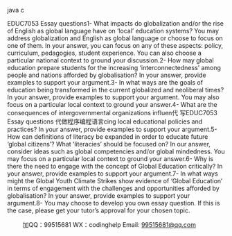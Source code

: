 java c


EDUC7053
Essay questions1-   What impacts do globalization and/or the rise of English as global language have on ‘local’ education systems?
You may address globalization and English as global language or choose to focus on one of them.
In your answer, you can focus on any of these aspects: policy, curriculum, pedagogies, student experience. You can also choose a particular national context to ground your discussion.2-   How may global education prepare students for the increasing ‘interconnectedness’ among people and nations afforded by globalisation? In your answer, provide examples to support your argument.3-   In what ways are the goals of education being transformed in the current globalized and neoliberal times? In your answer, provide examples to support your argument. You may also focus on a particular local context to ground your answer.4-   What are the consequences of intergovernmental   organizations influen代 写EDUC7053 Essay questions
代做程序编程语言cing local educational policies and practices? In your answer, provide examples to support your argument.5-   How can definitions of literacy be expanded in order to educate future ‘global citizens’? What ‘literacies’ should be focused on? In our answer, consider ideas such as global competencies and/or global mindedness. You may focus on a particular local context to ground your answer.6-   Why is there the need to engage with the concept of Global Education critically? In your answer, provide examples to support your argument.7-   In what ways might the Global Youth Climate Strikes show evidence of ‘Global Education’ in terms of engagement with the challenges and opportunities afforded by globalisation? In your answer, provide examples to support your argument.8-   You may choose to develop you own essay question. If this is the case, please get your tutor’s approval for your chosen topic.   

         
加QQ：99515681  WX：codinghelp  Email: 99515681@qq.com
